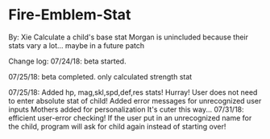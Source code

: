 # Fire-Emblem-Stat
By: Xie
Calculate a child's base stat
Morgan is unincluded because their stats vary a lot... maybe in a future patch

Change log:
 07/24/18: 
    beta started. 
    
 07/25/18: 
    beta completed. 
    only calculated strength stat
    
 07/25/18:
    Added hp, mag,skl,spd,def,res stats! Hurray!
    User does not need to enter absolute stat of child!
    Added error messages for unrecognized user inputs
    Mothers added for personalization
      It's cuter this way...
07/31/18: efficient user-error checking! If the user put in an unrecognized name for the child, program will ask for child again instead of starting over!
